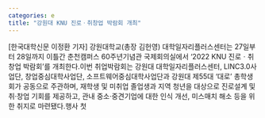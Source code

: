 ```yaml
---
categories: e
title: "강원대 KNU 진로ㆍ취창업 박람회 개최"
---
```

[한국대학신문 이정환 기자] 강원대학교(총장 김헌영) 대학일자리플러스센터는 27일부터 28일까지 이틀간 춘천캠퍼스 60주년기념관 국제회의실에서 ‘2022 KNU 진로ㆍ취창업 박람회’를 개최한다.이번 취업박람회는 강원대 대학일자리플러스센터, LINC3.0사업단, 창업중심대학사업단, 소프트웨어중심대학사업단과 강원대 제55대 ‘대로’ 총학생회가 공동으로 주관하며, 재학생 및 미취업 졸업생과 지역 청년을 대상으로 진로설계 및 취·창업 기회를 제공하고, 관내 중소·중견기업에 대한 인식 개선, 미스매치 해소 등을 위한 취지로 마련됐다.행사 첫